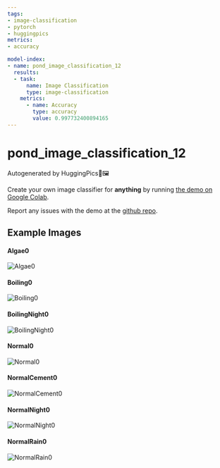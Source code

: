 ```yaml
---
tags:
- image-classification
- pytorch
- huggingpics
metrics:
- accuracy

model-index:
- name: pond_image_classification_12
  results:
  - task:
      name: Image Classification
      type: image-classification
    metrics:
      - name: Accuracy
        type: accuracy
        value: 0.997732400894165
---
```


# pond_image_classification_12


Autogenerated by HuggingPics🤗🖼️

Create your own image classifier for **anything** by running [the demo on Google Colab](https://colab.research.google.com/github/nateraw/huggingpics/blob/main/HuggingPics.ipynb).

Report any issues with the demo at the [github repo](https://github.com/nateraw/huggingpics).


## Example Images


#### Algae0

![Algae0](images/Algae0.png)

#### Boiling0

![Boiling0](images/Boiling0.png)

#### BoilingNight0

![BoilingNight0](images/BoilingNight0.png)

#### Normal0

![Normal0](images/Normal0.png)

#### NormalCement0

![NormalCement0](images/NormalCement0.png)

#### NormalNight0

![NormalNight0](images/NormalNight0.png)

#### NormalRain0

![NormalRain0](images/NormalRain0.png)